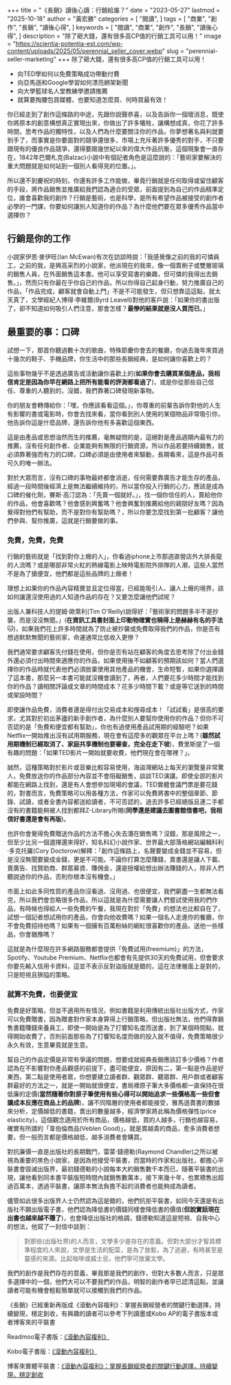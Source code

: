 +++
title = "《長銷》讀後心讀：行銷給誰？"
date = "2023-05-27"
lastmod = "2025-10-18"
author = "黃宏勝"
categories = [
  "閱讀",
]
tags = [
  "商業",
  "創作",
  "長銷",
  "讀後心得",
]
keywords = [
  "閱讀",
  "商業",
  "創作",
  "長銷",
  "讀後心得",
]
description = "除了砸大錢，還有很多高CP值的行銷工具可以用！"
image = "https://scientia-potentia-est.com/wp-content/uploads/2025/05/perennial_seller_cover.webp"
slug = "perennial-seller-marketing"
+++
除了砸大錢，還有很多高CP值的行銷工具可以用！
- 向TED學如何以免費策略成功帶動付費
- 向亞馬遜和Google學習如何漂亮綁架新聞
- 向大學籃球名人堂教練學邀請推薦
- 就算要掏腰包買媒體，也要知道怎麼買、何時買最有效！

你已經走到了創作這條路的中途，先跟你說聲恭喜，以及告訴你一個壞消息，既使你將原本的創意構想真正實現出來，你做出了許多犧牲，讓構想成真，你花了許多時間，思考作品的獨特性，以及人們為什麼要關注你的作品，你夢想著名與利就要到手了，而事實是你要面對的競爭還很多，市場上充斥著許多優秀的對手，不只要跟現有的優良作品競爭，還得要跟幾世紀以來的偉大作品抗衡，這個現象會一直存在，1842年巴爾札克(Balzac)小說中有個記者角色是這麼說的：「藝術家要解決的重大問題就是如何站到一個別人看得見的位置。」。

所以還不到慶祝的時刻，你還有許多工作能做，畢竟行銷就是任何取得或留住顧客的手段，將作品銷售並推廣給我們認為適合的受眾，前面提到為自己的作品精準定位，誰會喜歡我的創作？行銷是藝術，也是科學，是所有希望作品被接受的創作者必學的一門課，你要如何讓別人知道你的作品？為什麼他們要在眾多優秀作品當中選擇你？

## 行銷是你的工作

小說家伊恩·麥伊旺(Ian McEwan)有次在訪談時說：「我感覺像之前的我的可憐員工，之前的我，是興高采烈的小說家，他派現在的我來，像一個賣刷子或雙層玻璃的銷售人員，在外面銷售這本書。他可以享受寫書的樂趣，但可憐的我得出去銷售。」，然而只有你最在乎你自己的作品，所以你得自己起身行動，努力推廣自己的作品，「作品完成，顧客就會自動上門」不是不可能發生，但只想靠這這點，就太天真了，文學經紀人博得·李維爾(Byrd Leavell)對他的客戶說：「如果你的書出版了，卻不知道如何吸引人們注意，那會怎樣？**最慘的結果就是沒人買而已**。」

## 最重要的事：口碑

試想一下，那首你聽過數十次的歌曲，特殊節慶你會去的餐廳，你過去幾年來買過十幾次的鞋子、手機品牌，你生活中的那些長銷經典，是如何讓你喜歡上的？

這些事物幾乎不是透過廣告或活動讓你喜歡上的(**如果你會去購買某個產品，我相信肯定是因為你早在網路上把所有能看的評測都看過了**)，或是你從那些自己信任、尊重的人聽到的，沒錯，我們靠著口碑發現新事物。

你的朋友會轉傳給你：「嘿，你應該看看這個。」，你尊重的前輩告訴你對他的人生有影響的書或電影時，你會去找來看，當你看到別人使用的某個物品非常吸引你，他告訴你這是什麼品牌，還告訴你他有多喜歡這個東西。

這是由產品或思想油然而生的推薦，毫無疑問的是，這絕對是產品週期內最有力的推薦，沒有任何創作者、企業能夠有無限的行銷資源，所以作品若要持續銷售，就必須靠著強而有力的口碑，口碑必須是由使用者來驅動，長期看來，這是作品可長可久的唯一辦法。

對於大眾而言，沒有口碑的事物最終都會消逝，任何需要靠廣告才能生存的產品，經過一段時間後經濟上是無法繼續維持的，所以當你投入行銷的心力，應該是成為口碑的催化劑，賽斯·高汀認為：「先賣一個就好。」，找一個你信任的人，賣給他你的作品，他會喜歡嗎？他會感到興奮嗎？他會興奮到推薦給他的親朋好友嗎？因為覺得對他們有幫助，而不是對你有幫助嗎？，所以你要怎麼找到第一批顧客？讓他們參與、幫你推廣，這就是行銷要做的事。

### 免費，免費，免費

行銷的藝術就是「找到對你上癮的人」，你看過iphone上市那週直營店外大排長龍的人流嗎？或是哪部非常火紅的熱線電影上映時電影院外排隊的人潮，這些人當然不是為了搶便宜，他們都是這些品牌的上癮者！

理想上如果你的作品內容精實並且定位得當，已經能吸引人、讓人上癮的境界，該如何讓還沒使用過的人知道作品的存在？又要怎麼讓他們試呢？

出版人兼科技人的提姆·歐萊利(Tim O'Reilly)說得好：「藝術家的問題多半不是抄襲，而是沒沒無聞。」(**在資訊工具書封面上印動物確實也稱得上是赫赫有名的手法**🐱)，如果我們花上許多時間就為了防止被抄襲或免費取得我們的作品，你是否有想過默默無聞的藝術家，命運通常比低收入更慘？

我們通常要求顧客先付錢在使用，但你是否有站在顧客的角度去思考除了付出金錢外還必須付出時間來適應你的作品，如果使用後不如顧客的預期該如何？當人們選擇你的作品時就代表他們必須放棄使用其他產品的機會，生命短暫，如果你選擇讀了這本書，那麼另一本書可能就沒機會讀到了，再者，人們要花多少時間才能找到你的作品？讀相關評論或文章的時間成本？花多少時間下載？或是等它送到的時間或架設時間？

即使讓作品免費，消費者還是得付出交易成本和搜尋成本！「試試看」是很高的要求，尤其對於初出茅廬的新手創作者，為什麼別人要幫你使用你的作品？但你不可否認的是「免費和便宜都有幫助」，你也有過使用產品試用期的經驗吧？如果Netflix一開始推出沒有試用期服務，現在會有這麼多的觀眾在平台上嗎？(**雖然試用期機制已經取消了、家庭共享機制也要審查，完全在走下坡**)，費里斯提了一個有趣的問題：「如果TED影片一開始就要收費，他們現在會在哪裡？」。

誠然，這種策略對於影片或音樂比較容易使用，海盜灣網站上每天的瀏覽量非常驚人，免費放送你的作品部分內容並不會阻礙銷售，談談TED演講，即使全部的影片都能在網路上找到，還是有人會想參加現場的會議，TED實體會議門票是要花錢的，對書而言，免費策略可以用各種方法，作家可以免費將書中的整個章節、節錄、試讀，或者全書內容都送給讀者，不可否認的，過去許多已經絕版且連二手都沒有的書籍能夠被人找到都拜Z-Library所賜(**同學還是建議去圖書館借書吧，我相信好書還是會有再版**)。

也許你會覺得免費贈送作品的方法不擔心失去潛在銷售嗎？沒錯，那是風險之一，但至少比另一個選擇還來得好，知名科幻小說作家、世界最大部落格網站編輯科利·多克托羅(Cory Doctorow)解釋：「創作這條路上，名聲要變成金錢並不容易，但是沒沒無聞要變成金錢，更是不可能。不論你打算怎麼賺錢，賣書還是讓人下載、賣廣告、找贊助商、群眾募資、賺佣金，還是授權給想出辦法賺錢的人，除非人們聽說過你的作品，否則你根本沒有機會。」

市面上如此多同性質的產品你沒看過、沒用過、也很便宜，我們窮盡一生都無法看完，所以我們會忽略很多作品，所以這就是為什麼需要讓人們嘗試使用我的們作品，有時候也得給人一些免費的午餐，我現在對於「免費」的想法也比較自在了，試想一個記者想試用你的產品，你會向他收費嗎？如果一個名人走進你的餐廳，你不會免費招待他嗎？如果有一個擁有百萬粉絲的網紅很喜歡你的產品，送他一些樣品，你會猶豫嗎？

這就是為什麼現在許多網路服務都會提供「免費試用(freemium)」的方法，Spotify、Youtube Premium、Netflix也都會有先提供30天的免費試用，但會要求你要先輸入信用卡資料，這並不表示反對盜版就是錯的，這在法律層面上是對的，只是短視且狹隘的策略。

### 就算不免費，也要便宜

免費是好策略，但並不適用所有情況，例如書籍是利用傳統出版社出版方式，作家可以免費贈書，因為贈書對作家本身算得上行銷策略，但出版社無法，他們得靠銷售書籍賺錢來養員工，即使一開始是為了打響知名度而送書，到了某個時間點，就得開始收費了，否則前面那些為了打響知名度而做的投入就不值得，免費策略很少永久有效，生意畢竟就是生意。

幫自己的作品定價是非常有爭議的問題，想要成就經典長銷應該訂多少價格？作者認為在不影響對你產品觀感的前提下，盡可能便宜，原因有二，第一點是作品是好東西，第二點是使用者眾，你想要建立讀者群、觀眾群、聽眾群、用戶群或者顧客群最好的方法之一，就是一開始就很便宜，書局裡原子筆大多價格都一直保持在很低廉的定價(**當然隨著你對原子筆使用有些心得可以開始追求一些價格高一些但會讓成本反應在商品上的品牌**)，讓不同階層的使用者都能接受，雅馬遜賣書的數據來分析，定價越低的書籍，賣出的數量越多，經濟學家將此稱為價格彈性(price elasticity)，這個觀念適用於所有商品，價格越低，買的人越多，行銷也越容易，確實有所謂的「韋伯倫商品(Veblen Good)」，就是賣越貴的商品，愈多消費者想要，但一般而言都是價格越低，越多消費者會購買。

對抗廉價一直是出版社的長期戰鬥，雷蒙·錢德勒(Raymond Chandler)之所以被視為重要的黑色小說家，是因為他接受平裝書，而當時的作家和出版社，都擔心平裝書會毀滅出版界，最初錢德勒的小說每本大約銷售數千本而已，隨著平裝書的出現，讓他看到同本書平裝版短時間內就銷售數萬本，接下來幾十年，也累積售出超過百萬本，透過平裝書，讓原本無法負擔不起的消費者也能夠成為讀者。

儘管如此很多出版界人士仍然認為這是錯的，他們抗拒平裝書，如同今天還是有出版社不願出版電子書，他們認為降低書的價錢同樣會降低書的價值(**但說實話現在出書也越來越不賺了**)，也會降低出版社的格調，錢德勒知道這是短視、自我中心的想法，他寫了一封信中談到：

> 對那些(出版社界)的人而言，文學多少是存在的意義。但對大部分才智具標準程度的人來說，文學是生活的配菜，是為了放鬆，為了逃避，有時甚至是靈感的來源。比起咖啡或威士忌，他們寧可放棄文學。

我們的創作是我們存在的意義，畢竟那是我們的創作，但對大多數人而言，只是眾多選擇中的一個，他們大可以不要我們的作品，明智的創作者早已認清這點，並讓讀者可能有機會輕鬆簡單就可以接觸到我們的作品。

《長銷》已經重新再版成《滾動內容複利》：掌握長銷經營者的關鍵行動選擇，持續變現，穩定創收，有興趣的讀者可以參考下列讀墨或Kobo AP的電子書版本或者博客來的平裝書

Readmoo電子書版：[《滾動內容複利》](https://moo.im/a/6dlJOY)

Kobo電子書版：[《滾動內容複利》](https://r10.to/hkeLR7)

博客來實體平裝書：[《滾動內容複利》：掌握長銷經營者的關鍵行動選擇，持續變現，穩定創收](https://www.books.com.tw/exep/assp.php/scientia/products/0010928347?utm_source=scientia&utm_medium=ap-books&utm_content=recommend&utm_campaign=ap-202504)

